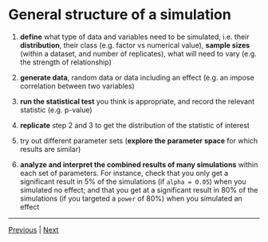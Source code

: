 # General structure of a simulation

1. **define** what type of data and variables need to be simulated, i.e. their **distribution**, their class (e.g. factor vs numerical value), **sample sizes** (within a dataset, and number of replicates), what will need to vary (e.g. the strength of relationship)  

2. **generate data**, random data or data including an effect (e.g. an impose correlation between two variables)  

3. **run the statistical test** you think is appropriate, and record the relevant statistic (e.g. p-value) 

4. **replicate** step 2 and 3 to get the distribution of the statistic of interest  

5. try out different parameter sets (**explore the parameter space** for which results are similar)  

6. **analyze and interpret the combined results of many simulations** within each set of parameters. For instance, check that you only get a significant result in 5% of the simulations (if `alpha = 0.05`) when you simulated no effect; and that you get at a significant result in 80% of the simulations (if you targeted a `power` of 80%) when you simulated an effect  

***

[Previous](./simulate-for-preregistration.md) | [Next](./limitations.md)
